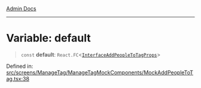 [Admin Docs](/)

***

# Variable: default

> `const` **default**: `React.FC`\<[`InterfaceAddPeopleToTagProps`](types\Tag\interface\README\interfaces\InterfaceAddPeopleToTagProps.md)\>

Defined in: [src/screens/ManageTag/ManageTagMockComponents/MockAddPeopleToTag.tsx:38](https://github.com/PalisadoesFoundation/talawa-admin/blob/main/src/screens/ManageTag/ManageTagMockComponents/MockAddPeopleToTag.tsx#L38)
